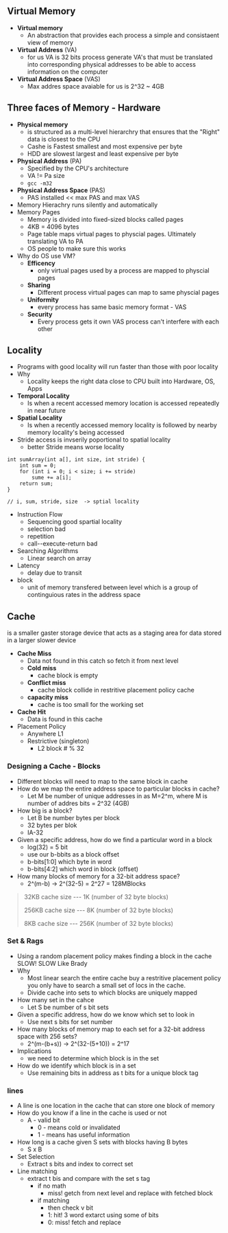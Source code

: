 ## Virtual Memory

* **Virtual memory**
	* An abstraction that provides each process a simple and consistaent view of memory
* **Virtual Address** (VA)
	* for us VA is 32 bits process generate VA's that must be translated into corresponding physical addresses to be able to access information on the computer 
* **Virtual Address Space** (VAS)
	* Max addres space avaiable for us is 2^32 ~ 4GB

## Three faces of Memory - Hardware
* **Physical memory**
	* is structured as a multi-level hierarchry that ensures that the "Right" data is closest to the CPU
	* Cashe is Fastest smallest and most expensive per byte
	* HDD are slowest largest and least expensive per byte	
* **Physical Address** (PA)
	* Specified by the CPU's architecture
	* VA != Pa size 
	* `gcc -m32`
* **Physical Address Space** (PAS)
	* PAS installed  << max PAS and max VAS
* Memory Hierachry runs silently and automatically
* Memory Pages
	* Memory is divided into fixed-sized blocks called pages
	* 4KB = 4096 bytes
	* Page table maps virtual pages to physcial pages. Ultimately translating VA to PA
	* OS people to make sure this works
* Why do OS use VM?
	* **Efficency**
		* only virtual pages used by a process are mapped to physcial pages
	* **Sharing**
		* Different process virtual pages can map to same physcial pages
	* **Uniformity**
		* every process has same basic memory format - VAS
	* **Security**
		* Every process gets it own VAS process can't interfere with each other
	
## Locality

* Programs with good locality will run faster than those with poor locality
* Why
	* Locality keeps the right data close to CPU built into Hardware, OS, Apps
* **Temporal Locality**
	* Is when a recent accessed memory location is accessed repeatedly in near future
* **Spatial Locality**
	* Is when a recently accessed memory locality is followed by nearby memory locality's being accessed
* Stride access is invserily poportional to spatial locality
	* better Stride means worse locality

```	
int sumArray(int a[], int size, int stride) {
	int sum = 0;
	for (int i = 0; i < size; i += stride)
		sume += a[i];
	return sum;
}

// i, sum, stride, size  -> sptial locality
```

* Instruction Flow
	* Sequencing good spartial locality
	* selection bad
	* repetition
	* call--execute-return bad
* Searching Algorithms 
	* Linear search on array
* Latency 
	* delay due to transit
* block
	* unit of memory transfered between level which is a group of continguious rates in the address space
	
## Cache

is a smaller gaster storage device that acts as a staging area for data stored in a larger slower device

* **Cache Miss**
	* Data not found in this catch so fetch it from next level
	* **Cold miss**
		* cache block is empty
	* **Conflict miss**
		* cache block collide in restritive placement policy cache
	* **capacity miss**
		* cache is too small for the working set
* **Cache Hit**
	* Data is found in this cache
* Placement Policy
	* Anywhere L1
	* Restrictive (singleton)
		* L2 block # % 32

### Designing a Cache - Blocks
* Different blocks will need to map to the same block in cache
* How do we map the entire address space to particular blocks in cache?
	* Let M be number of unique addresses in as M=2^m, where M is number of addres bits = 2^32 (4GB)
* How big is a block?
	* Let B be number bytes per block 
	* 32 bytes per blok
	* IA-32
* Given a specific address, how do we find a particular word in a block
	* log(32) = 5 bit
	* use our b-bbits as a block offset
	* b-bits[1:0] which byte in word
	* b-bits[4:2] which word in block (offset)	
* How many blocks of memory for a 32-bit address space?
	* 2^(m-b) -> 2^(32-5) = 2^27 = 128MBlocks 

> 32KB cache size --- 1K (number of 32 byte blocks)
>
> 256KB cache size --- 8K (number of 32 byte blocks)
>
> 8KB cache size --- 256K (number of 32 byte blocks)

### Set & Rags
* Using a random placement policy makes finding a block in the cache SLOW! SLOW Like Brady
* Why
	* Most linear search the entire cache buy a restritive placement policy you only have to search a small set of locs in the cache.
	* Divide cache into sets to which blocks are uniquely mapped
* How many set in the cahce
	* Let S be number of s bit sets
* Given a specific address, how do we know which set to look in
	* Use next s bits for set number
* How many blocks of memory map to each set for a 32-bit address space with 256 sets?
	* 2^(m-(b+s)) -> 2^(32-(5+10)) = 2^17
* Implications
	* we need to determine which block is in the set
* How do we identify which block is in a set
	* Use remaining bits in address as t bits for a unique block tag

### lines

* A line is one location in the cache that can store one block of memory
* How do you know if a line in the cache is used or not
	* A - valid bit
		* 0 - means cold or invalidated
		* 1 - means has useful information
* How long is a cache given S sets with blocks having B bytes
	* S x B
* Set Selection
	* Extract s bits and index to correct set
* Line matching
	* extract t bis and compare with the set s tag
		* if no math
			* miss! getch from next level and replace with fetched block
		* if matching
			* then check v bit
			* 1: hit! 3 word extarct using some of bits
			* 0: miss! fetch and replace